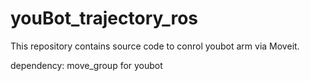 # youBot_trajectory_ros
This repository contains source code to conrol youbot arm via Moveit.

dependency: move_group for youbot
